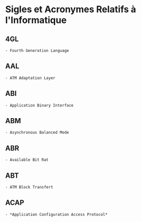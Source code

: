 # **Sigles et Acronymes Relatifs à l'Informatique**

## **4GL**

    - Fourth Generation Language

## **AAL**

    - ATM Adaptation Layer

## **ABI**

    - Application Binary Interface

 ## **ABM**

    - Asynchronous Balanced Mode

 ## **ABR**

    - Available Bit Rat

 ## **ABT**

    - ATM Block Transfert

## **ACAP**

    - *Application Configuration Access Protocol*

